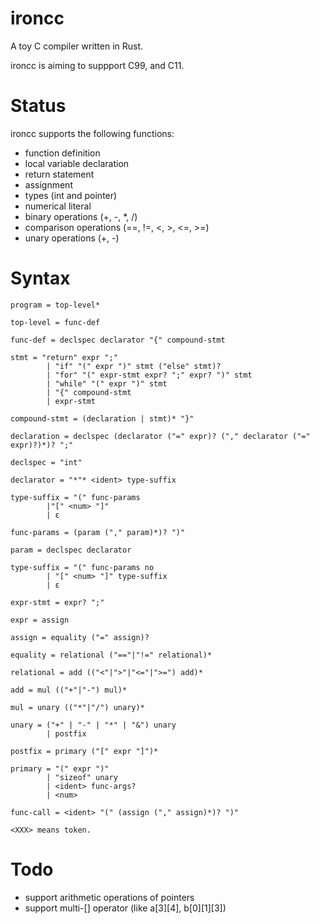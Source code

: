 # ironcc
A toy C compiler written in Rust.

ironcc is aiming to suppport C99, and C11.

# Status
ironcc supports the following functions:

- function definition
- local variable declaration
- return statement
- assignment
- types (int and pointer)
- numerical literal
- binary operations (+, -, *, /)
- comparison operations (==, !=, <, >, <=, >=)
- unary operations (+, -)

# Syntax
```
program = top-level*

top-level = func-def

func-def = declspec declarator "{" compound-stmt

stmt = "return" expr ";"
        | "if" "(" expr ")" stmt ("else" stmt)?
        | "for" "(" expr-stmt expr? ";" expr? ")" stmt
        | "while" "(" expr ")" stmt
        | "{" compound-stmt
        | expr-stmt

compound-stmt = (declaration | stmt)* "}"

declaration = declspec (declarator ("=" expr)? ("," declarator ("=" expr)?)*)? ";"

declspec = "int"

declarator = "*"* <ident> type-suffix

type-suffix = "(" func-params
        |"[" <num> "]"
        | ε

func-params = (param ("," param)*)? ")"

param = declspec declarator

type-suffix = "(" func-params no
        | "[" <num> "]" type-suffix
        | ε

expr-stmt = expr? ";"

expr = assign

assign = equality ("=" assign)?

equality = relational ("=="|"!=" relational)*

relational = add (("<"|">"|"<="|">=") add)*

add = mul (("+"|"-") mul)*

mul = unary (("*"|"/") unary)*

unary = ("+" | "-" | "*" | "&") unary
        | postfix

postfix = primary ("[" expr "]")*

primary = "(" expr ")"
        | "sizeof" unary
        | <ident> func-args?
        | <num>

func-call = <ident> "(" (assign ("," assign)*)? ")"

<XXX> means token.
```

# Todo
- support arithmetic operations of pointers
- support multi-[] operator (like a[3][4], b[0][1][3])